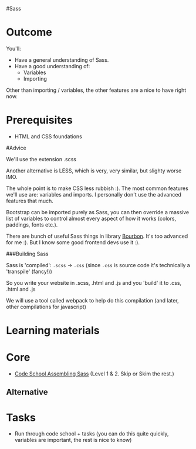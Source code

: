 #Sass

# Outcome

You'll:

* Have a general understanding of Sass.
* Have a good understanding of:
  * Variables
  * Importing

Other than importing / variables, the other features are a nice to have right now.

# Prerequisites

* HTML and CSS foundations

#Advice

We'll use the extension .scss

Another alternative is LESS, which is very, very similar, but slighty worse IMO.

The whole point is to make CSS less rubbish :). The most common features we'll use are: variables and imports. I personally don't use the advanced features that much.

Bootstrap can be imported purely as Sass, you can then override a massive list of variables to control almost every aspect of how it works (colors, paddings, fonts etc.).

There are bunch of useful Sass things in library [Bourbon](http://bourbon.io/). It's too advanced for me :).  But I know some good frontend devs use it :).

###Building Sass

Sass is 'compiled': `.scss` -> `.css` (since `.css` is source code it's technically a 'transpile' (fancy!))

So you write your website in .scss, .html and .js and you 'build' it to .css, .html and .js

We will use a tool called webpack to help do this compilation (and later, other compilations for javascript)

# Learning materials

# Core

* [Code School Assembling Sass](https://www.codeschool.com/courses/assembling-sass) (Level 1 & 2. Skip or Skim the rest.)

## Alternative

# Tasks

* Run through code school + tasks (you can do this quite quickly, variables are important, the rest is nice to know)
